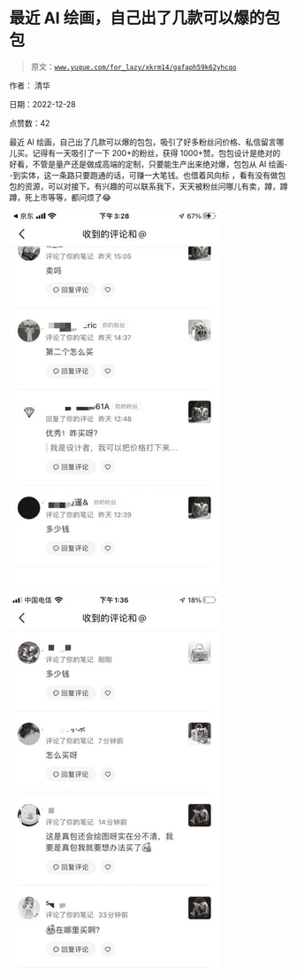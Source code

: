 # 最近 AI 绘画，自己出了几款可以爆的包包

> 原文：[`www.yuque.com/for_lazy/xkrm14/gafaph59k62yhcqo`](https://www.yuque.com/for_lazy/xkrm14/gafaph59k62yhcqo)

作者： 清华

日期：2022-12-28

点赞数：42

最近 AI 绘画，自己出了几款可以爆的包包，吸引了好多粉丝问价格、私信留言哪儿买。记得有一天吸引了一下 200+的粉丝，获得 1000+赞。包包设计是绝对的好看，不管是量产还是做成高端的定制，只要能生产出来绝对爆，包包从 AI 绘画--到实体，这一条路只要跑通的话，可赚一大笔钱。也借着风向标 ，看有没有做包包的资源，可以对接下。有兴趣的可以联系我下，天天被粉丝问哪儿有卖，蹲，蹲蹲，死上市等等，都问烦了😂

![](img/571f803b136e74928f7cc26a00339ab0.png)

![](img/1ac17e35f58a1fe58eac19afb520a550.png)

